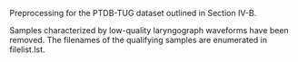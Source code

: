 Preprocessing for the PTDB-TUG dataset outlined in Section IV-B.

Samples characterized by low-quality laryngograph waveforms have been removed. 
The filenames of the qualifying samples are enumerated in filelist.lst.
